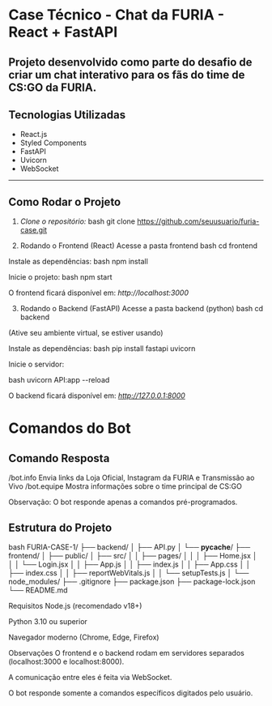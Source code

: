 # Case Técnico - Chat da FURIA - React + FastAPI
Projeto desenvolvido como parte do desafio de criar um chat interativo para os fãs do time de CS:GO da FURIA.
---
## Tecnologias Utilizadas
- React.js
- Styled Components
- FastAPI
- Uvicorn
- WebSocket

---

## Como Rodar o Projeto

1. *Clone o repositório:*
bash
git clone https://github.com/seuusuario/furia-case.git


2. Rodando o Frontend (React)
Acesse a pasta frontend
bash
cd frontend

Instale as dependências:
bash
npm install

Inicie o projeto:
bash
npm start

O frontend ficará disponível em: *http://localhost:3000*

3. Rodando o Backend (FastAPI)
Acesse a pasta backend (python)
bash
cd backend

(Ative seu ambiente virtual, se estiver usando)

Instale as dependências:
bash
pip install fastapi uvicorn

Inicie o servidor:

bash
uvicorn API:app --reload

O backend ficará disponível em: *http://127.0.0.1:8000*

# Comandos do Bot
## Comando	Resposta
/bot.info	Envia links da Loja Oficial, Instagram da FURIA e Transmissão ao Vivo
/bot.equipe	Mostra informações sobre o time principal de CS:GO

Observação: O bot responde apenas a comandos pré-programados.

## Estrutura do Projeto

bash
FURIA-CASE-1/
├── backend/
│   ├── API.py
│   └── __pycache__/
├── frontend/
│   ├── public/
│   ├── src/
│   │   ├── pages/
│   │   │   ├── Home.jsx
│   │   │   └── Login.jsx
│   │   ├── App.js
│   │   ├── index.js
│   │   ├── App.css
│   │   ├── index.css
│   │   ├── reportWebVitals.js
│   │   └── setupTests.js
│   └── node_modules/
├── .gitignore
├── package.json
├── package-lock.json
└── README.md

Requisitos
Node.js (recomendado v18+)

Python 3.10 ou superior

Navegador moderno (Chrome, Edge, Firefox)

Observações
O frontend e o backend rodam em servidores separados (localhost:3000 e localhost:8000).

A comunicação entre eles é feita via WebSocket.

O bot responde somente a comandos específicos digitados pelo usuário.